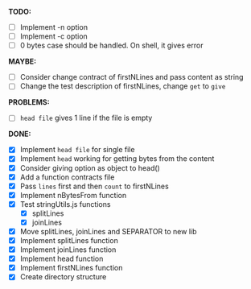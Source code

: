 **TODO:**

- [ ] Implement -n option
- [ ] Implement -c option
- [ ] 0 bytes case should be handled. On shell, it gives error
  
**MAYBE:**

- [ ] Consider change contract of firstNLines and pass content as string
- [ ] Change the test description of firstNLines, change `get` to `give`

**PROBLEMS:**

- [ ] `head file` gives 1 line if the file is empty

**DONE:**
- [x] Implement `head file` for single file
- [x] Implement `head` working for getting bytes from the content
- [x] Consider giving option as object to head()
- [x] Add a function contracts file
- [x] Pass `lines` first and then `count` to firstNLines
- [x] Implement nBytesFrom function
- [x] Test stringUtils.js functions
  - [x] splitLines
  - [x] joinLines
- [x] Move splitLines, joinLines and SEPARATOR to new lib
- [x] Implement splitLines function
- [x] Implement joinLines function
- [x] Implement head function
- [x] Implement firstNLines function
- [x] Create directory structure

